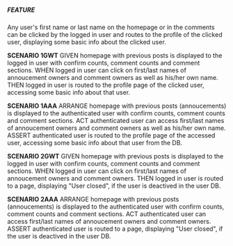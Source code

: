 ##### FEATURE 
Any user's first name or last name on the homepage or in the comments can be clicked by the logged in user and routes to the profile of the clicked user, displaying some basic info about the clicked user.

**SCENARIO 1GWT**
GIVEN
homepage with previous posts is displayed to the logged in user with confirm counts, comment counts and comment sections.
WHEN
logged in user can click on first/last names of annoucement owners and comment owners as well as his/her own name.
THEN
logged in user is routed to the profile page of the clicked user, accessing some basic info about that user.

**SCENARIO 1AAA**
ARRANGE
homepage with previous posts (annoucements) is displayed to the authenticated user with confirm counts, comment counts and comment sections.
ACT
authenticated user can access first/last names of annoucement owners and comment owners as well as his/her own name.
ASSERT
authenticated user is routed to the profile page of the accessed user, accessing some basic info about that user from the DB.

**SCENARIO 2GWT**
GIVEN
homepage with previous posts is displayed to the logged in user with confirm counts, comment counts and comment sections.
WHEN
logged in user can click on first/last names of annoucement owners and comment owners.
THEN
logged in user is routed to a page, displaying "User closed", if the user is deactived in the user DB.

**SCENARIO 2AAA**
ARRANGE
homepage with previous posts (annoucements) is displayed to the authenticated user with confirm counts, comment counts and comment sections.
ACT
authenticated user can access first/last names of annoucement owners and comment owners.
ASSERT
authenticated user is routed to a page, displaying "User closed", if the user is deactived in the user DB.